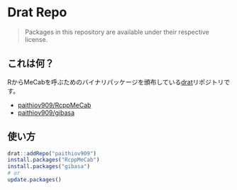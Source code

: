 # Drat Repo

> Packages in this repository are available under their respective license.

## これは何？

RからMeCabを呼ぶためのバイナリパッケージを頒布している[drat](https://github.com/eddelbuettel/drat)リポジトリです。

- [paithiov909/RcppMeCab](https://github.com/paithiov909/RcppMeCab)
- [paithiov909/gibasa](https://github.com/paithiov909/gibasa)

## 使い方

```r
drat::addRepo("paithiov909")
install.packages("RcppMeCab")
install.packages("gibasa")
# or
update.packages()
```
